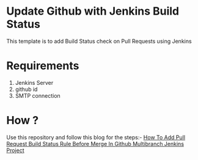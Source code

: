 # Update Github with Jenkins Build Status
This template is to add Build Status check on Pull Requests using Jenkins

# Requirements

1. Jenkins Server
2. github id
3. SMTP connection

# How ?

Use this repository and follow this blog for the steps:- [How To Add Pull Request Build Status Rule Before Merge In Github Multibranch Jenkins Project ](https://blog.knoldus.com/how-to-add-pull-request-build-status-rule-before-merge-in-github-multibranch-jenkins-project/)
